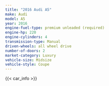 ```yaml
---
title: "2016 Audi A5"
make: Audi
model: A5
year: 2016
engine-fuel-type: premium unleaded (required)
engine-hp: 220
engine-cylinders: 4
transmission-type: Manual
driven-wheels: all wheel drive
number-of-doors: 2
market-category: Luxury
vehicle-size: Midsize
vehicle-style: Coupe
---
```


{{< car_info >}}
